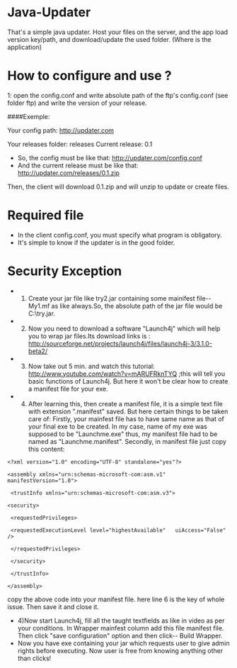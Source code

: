 Java-Updater
============

That's a simple java updater.
Host your files on the server, and the app load version key/path, and download/update the used folder. (Where is the application)

# How to configure and use ?

1: open the config.conf and write absolute path of the ftp's config.conf (see folder ftp) and write the version of your release.

####Exemple:

Your config path: http://updater.com

Your releases folder: releases
Current release: 0.1

* So, the config must be like that: http://updater.com/config.conf
* And the current release must be like that: http://updater.com/releases/0.1.zip

Then, the client will download 0.1.zip and will unzip to update or create files.

# Required file

 * In the client config.conf, you must specify what program is obligatory.
 * It's simple to know if the updater is in the good folder.

# Security Exception

 * 1) Create your jar file like try2.jar containing some mainifest file-- My1.mf as like always.So, the absolute path of the jar file would be C:\try.jar.
 * 2) Now you need to download a software "Launch4j" which will help you to wrap jar files.Its download links is : http://sourceforge.net/projects/launch4j/files/launch4j-3/3.1.0-beta2/
 * 3) Now take out 5 min. and watch this tutorial: http://www.youtube.com/watch?v=mARUFRknTYQ ;this will tell you basic functions of Launch4j. But here it won't be clear how to create a manifest file for your exe.
 * 4) After learning this, then create a manifest file, it is a simple text file with extension ".manifest" saved. But here certain things to be taken care of: Firstly, your mainfest file has to have same name as that of your final exe to be created. In my case, name of my exe was supposed to be "Launchme.exe" thus, my manifest file had to be named as "Launchme.manifest". Secondly, in manifest file just copy this content:


  `<?xml version="1.0" encoding="UTF-8" standalone="yes"?> `

 ` <assembly xmlns="urn:schemas-microsoft-com:asm.v1" manifestVersion="1.0"> `

 ` <trustInfo xmlns="urn:schemas-microsoft-com:asm.v3">`

  `<security>`

 ` <requestedPrivileges>`

 ` <requestedExecutionLevel level="highestAvailable"   uiAccess="False" />`

 ` </requestedPrivileges>`

 ` </security>`

 ` </trustInfo>`

  `</assembly>`


copy the above code into your manifest file. here line 6 is the key of whole issue. Then save it and close it.

 * 4)Now start Launch4j, fill all the taught textfields as like in video as per your conditions. In Wrapper mainfest column add this file manifest file. Then click "save configuration" option and then click-- Build Wrapper.
 * Now you have exe containing your jar which requests user to give admin rights before executing. Now user is free from knowing anything other than clicks!